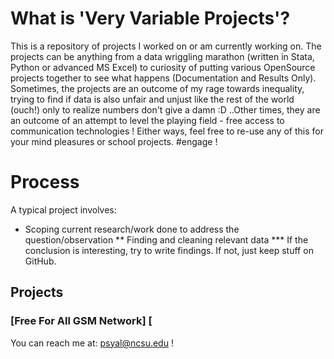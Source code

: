 # What is 'Very Variable Projects'?

This is a repository of projects I worked on or am currently working on. The projects can be anything from a data wriggling  marathon (written in Stata, Python or advanced MS Excel) to curiosity of putting various OpenSource projects together to see what happens (Documentation and Results Only). Sometimes, the projects are an outcome of my rage towards inequality, trying to find if data is also unfair and unjust like the rest of the world (ouch!) only to realize numbers don't give a damn :D ..Other times, they are an outcome of an attempt to level the playing field - free access to communication technologies ! Either ways, feel free to re-use any of this for your mind pleasures or school projects. #engage !

# Process

A typical project involves:
* Scoping current research/work done to address the question/observation
** Finding and cleaning relevant data
*** If the conclusion is interesting, try to write findings. If not, just keep stuff on GitHub.


## Projects

### [Free For All GSM Network] [




You can reach me at: psyal@ncsu.edu ! 
